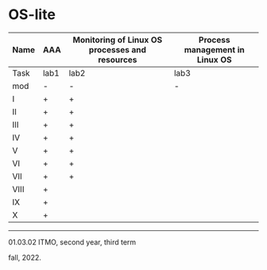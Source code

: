 # OS-lite

Name|AAA|Monitoring of Linux OS processes and resources|Process management in Linux OS
---|---|---|---
Task|lab1|lab2|lab3|
mod|-|-|-
I|+|+|
II|+|+|
III|+|+|
IV|+|+|
V|+|+|
VI|+|+|
VII|+|+|
VIII|+||
IX|+||
X|+||
------
01.03.02 ITMO, second year, third term

fall, 2022.
